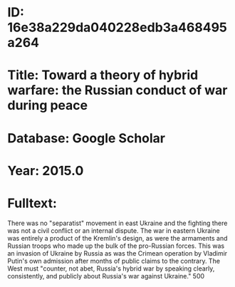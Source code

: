 # ID: 16e38a229da040228edb3a468495a264
# Title: Toward a theory of hybrid warfare: the Russian conduct of war during peace
# Database: Google Scholar
# Year: 2015.0
# Fulltext:
There was no "separatist" movement in east Ukraine and the fighting there was not a civil conflict or an internal dispute.
The war in eastern Ukraine was entirely a product of the Kremlin's design, as were the armaments and Russian troops who made up the bulk of the pro-Russian forces.
This was an invasion of Ukraine by Russia as was the Crimean operation by Vladimir Putin's own admission after months of public claims to the contrary.
The West must "counter, not abet, Russia's hybrid war by speaking clearly, consistently, and publicly about Russia's war against Ukraine."
500